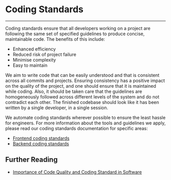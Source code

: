 # Coding Standards
***

Coding standards ensure that all developers working on a project are following
the same set of specified guidelines to produce concise, maintainable code.
The benefits of this include:

- Enhanced efficiency
- Reduced risk of project failure
- Minimise complexity
- Easy to maintain

We aim to write code that can be easily understood and that is consistent across all commits and projects.
Ensuring consistency has a positive impact on the quality of the project, and one should ensure that it is maintained
while coding. Also, it should be taken care that the guidelines are homogeneously followed across different levels of
the system and do not contradict each other. The finished codebase should look like it has been written by
a single developer, in a single session.

We automate coding standards wherever possible to ensure the least hassle for
engineers. For more information about the tools and guidelines we apply, please
read our coding standards documentation for specific areas:

- [Frontend coding standards](../frontend/coding-standards.md)
- [Backend coding standards](../backend/coding-standards.md)

## Further Reading

- [Importance of Code Quality and Coding Standard in Software](https://www.multidots.com/importance-of-code-quality-and-coding-standard-in-software-development/)
